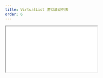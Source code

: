 ```yaml
---
title: VirtualList 虚拟滚动列表
order: 6
---
```


<Iframe src="//mc.fusion.design/demos/comp_groups/@alifd/next/virtuallist?theme=@alifd/theme-design-pro" />
